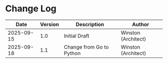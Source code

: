 # Change Log

| Date       | Version | Description              | Author |
|------------|---------|--------------------------|---|
| 2025-09-15 | 1.0     | Initial Draft            | Winston (Architect) |
| 2025-09-18 | 1.1     | Change from Go to Python | Winston (Architect) |
